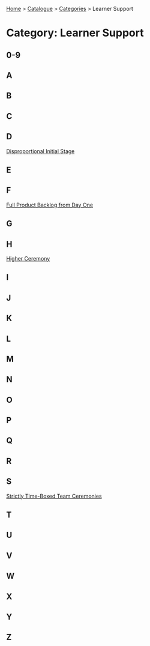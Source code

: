 [Home](../../README.md) > [Catalogue](../../Patterns_catalogue.md) > [Categories](categories.md) > Learner Support
# Category: Learner Support

## 0-9

## A

## B

## C

## D
[Disproportional Initial Stage](../Disproportional_Initial_Stage.md)

## E

## F
[Full Product Backlog from Day One](../Full_Product_Backlog_from_Day_One.md)

## G

## H
[Higher Ceremony](../Higher_Ceremony.md)

## I

## J

## K

## L

## M

## N

## O

## P

## Q

## R

## S
[Strictly Time-Boxed Team Ceremonies](../Strictly_Time-Boxed_Team_Ceremonies.md)

## T

## U

## V

## W

## X

## Y

## Z
